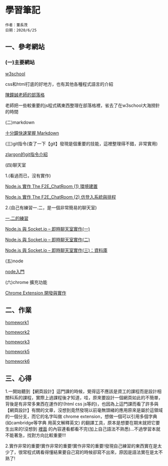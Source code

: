 # 學習筆記

```
作者：董長茂
日期：2020/6/25
```

## 一、參考網站

### (一)主要網站
[w3school](https://www.w3schools.com/html/default.asp)</p>
css和html打底的好地方，也有其他各種程式語言的介紹</p>
[陳鐘誠老師的部落格](https://misavo.com/blog/%E9%99%B3%E9%8D%BE%E8%AA%A0)</p>
老師把一些較重要的js程式碼東西整理在部落格裡，省去了在w3school大海撈針的時間</p>


(二)markdown</p>
[十分鐘快速掌握 Markdown](https://wcc723.github.io/development/2019/11/23/ten-mins-learn-markdown/)</p>


(三)git指令(查了一下【git】發現是個重要的技能，這裡整理得不錯，非常實用)</p>
[zlargon的git指令介紹](https://zlargon.gitbooks.io/git-tutorial/content/)</p>


(四)聊天室</p>
1.(看過而已，沒有實作)</p>
[Node.js 實作 The F2E_ChatRoom (1) 環境建置](https://w3c.hexschool.com/blog/e2d9c79d)</p>
[Node.js 實作 The F2E_ChatRoom (2) 仿登入系統與排程](https://w3c.hexschool.com/blog/d6668f69)</p>

2.(自己有練習一.二，是一個非常簡易的聊天室)</p> 
[一.二的練習](https://github.com/mark456tung/wp108b/tree/master/homework/porject2/mark)</p>
[Node.js 與 Socket.io – 即時聊天室實作(一)](http://single9.net/2017/12/node-js-%E8%88%87-socket-io-%E5%8D%B3%E6%99%82%E8%81%8A%E5%A4%A9%E5%AE%A4%E5%AF%A6%E4%BD%9C/)</p>
[Node.js 與 Socket.io – 即時聊天室實作(二)](http://single9.net/2018/01/node-js-%E8%88%87-socket-io-%E5%8D%B3%E6%99%82%E8%81%8A%E5%A4%A9%E5%AE%A4%E5%AF%A6%E4%BD%9C%E4%BA%8C/)</p>
[Node.js 與 Socket.io – 即時聊天室實作(三)：資料庫](http://single9.net/2018/04/node-js-%e8%88%87-socket-io-%e5%8d%b3%e6%99%82%e8%81%8a%e5%a4%a9%e5%ae%a4%e5%af%a6%e4%bd%9c-%e8%b3%87%e6%96%99%e5%ba%ab/)</p>

(五)node</p>
[node入門](https://www.nodebeginner.org/index-zh-tw.html#execution-in-the-kongdom-of-verbs)</p>


(六)chrome 擴充功能</p>
[Chrome Extension 開發與實作](https://ithelp.ithome.com.tw/articles/10186017)</p>

## 二、作業

[homework1](https://github.com/mark456tung/wp108b/tree/master/homework/homework1)</p>
[homework2](https://github.com/mark456tung/wp108b/tree/master/homework/homework2)</p>
[homework3](https://github.com/mark456tung/wp108b/tree/master/homework/homework3)</p>
[homework5](https://github.com/mark456tung/wp108b/tree/master/homework/homewrok5)</p>
[homework6](https://github.com/mark456tung/wp108b/tree/master/homework/homework6)</p>

## 三、心得
<p1>    1.一開始聽到【網頁設計】這門課的時候，覺得這不應該是資工的課程而是設計相關科系的課程，實際上過課程後才知道，哇，原來要設計一個網頁如此的不簡單，背後是有非常多東西在運作的!(html css js等的)，也因為上這門課而看了許多與【網頁設計】有關的文章，沒想到竟然發現以前毫無頭緒的應用原來是屬於這領域的一個分支，而它的名字叫做 chrome extension，想做一個可以引用多個字典(如cambridge等字典 用英文解釋英文) 的翻譯工具，原本是想要在期末就把它要生出來的!沒想到 [裡面](https://ithelp.ithome.com.tw/articles/10186017) 的內容連看都看不完(加上自己語法不熟悉)...不過學習本就不能著急，找對方向比較重要!!!</p1>

<p2>    2.實作非常的重要!實作非常的重要!實作非常的重要!發現自己練習的東西實在是太少了，很常程式碼看得懂結果要自己寫的時候卻寫不出來，原因是語法實在是太不熟了!</p2>